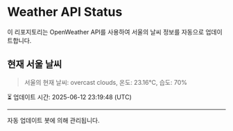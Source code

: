 
# Weather API Status

이 리포지토리는 OpenWeather API를 사용하여 서울의 날씨 정보를 자동으로 업데이트합니다.

## 현재 서울 날씨
> 서울의 현재 날씨: overcast clouds, 온도: 23.16°C, 습도: 70%

⏳ 업데이트 시간: 2025-06-12 23:19:48 (UTC)

---
자동 업데이트 봇에 의해 관리됩니다.
